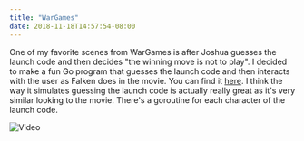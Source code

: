 ```yaml
---
title: "WarGames"
date: 2018-11-18T14:57:54-08:00
---
```


One of my favorite scenes from WarGames is after Joshua guesses the launch code
and then decides "the winning move is not to play". I decided to make a fun Go
program that guesses the launch code and then interacts with the user as
Falken does in the movie. You can find it
[here](https://github.com/fharding1/wargames). I think the way it simulates
guessing the launch code is actually really great as it's very similar looking
to the movie. There's a goroutine for each character of the launch code.

![Video](/wargames.gif)

